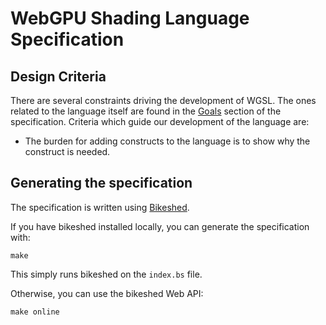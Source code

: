 # WebGPU Shading Language Specification

## Design Criteria

There are several constraints driving the development of WGSL. The ones related
to the language itself are found in the [Goals](https://gpuweb.github.io/gpuweb//wgsl#goals)
section of the specification. Criteria which guide our development of the language are:

 * The burden for adding constructs to the language is to show why the construct
   is needed.


## Generating the specification

The specification is written using [Bikeshed](https://tabatkins.github.io/bikeshed).

If you have bikeshed installed locally, you can generate the specification with:

```
make
```

This simply runs bikeshed on the `index.bs` file.

Otherwise, you can use the bikeshed Web API:

```
make online
```
